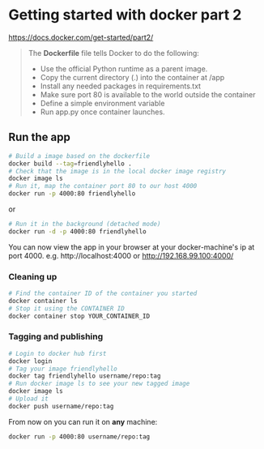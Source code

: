# Getting started with docker part 2

https://docs.docker.com/get-started/part2/

>The **Dockerfile** file tells Docker to do the following:
>
>* Use the official Python runtime as a parent image.
>* Copy the current directory (.) into the container at /app
>* Install any needed packages in requirements.txt
>* Make sure port 80 is available to the world outside the container
>* Define a simple environment variable
>* Run app.py once container launches.

## Run the app

```bash
# Build a image based on the dockerfile
docker build --tag=friendlyhello .
# Check that the image is in the local docker image registry
docker image ls
# Run it, map the container port 80 to our host 4000
docker run -p 4000:80 friendlyhello
```

or

```bash
# Run it in the background (detached mode)
docker run -d -p 4000:80 friendlyhello
```

You can now view the app in your browser at your docker-machine's ip at port 4000.
e.g. http://localhost:4000 or http://192.168.99.100:4000/

### Cleaning up

```bash
# Find the container ID of the container you started
docker container ls
# Stop it using the CONTAINER ID
docker container stop YOUR_CONTAINER_ID
```

### Tagging and publishing
```bash
# Login to docker hub first
docker login
# Tag your image friendlyhello
docker tag friendlyhello username/repo:tag
# Run docker image ls to see your new tagged image
docker image ls
# Upload it
docker push username/repo:tag
```

From now on you can run it on **any** machine:

```bash
docker run -p 4000:80 username/repo:tag
```